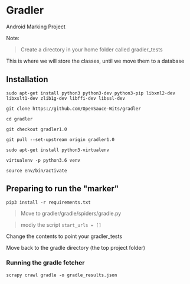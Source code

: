 # Gradler
Android Marking Project

Note:
> Create a directory in your home folder called gradler_tests

This is where we will store the classes, until we move them to a database

## Installation
`sudo apt-get install python3 python3-dev python3-pip libxml2-dev libxslt1-dev zlib1g-dev libffi-dev libssl-dev`

`git clone https://github.com/OpenSauce-Wits/gradler`

`cd gradler`

`git checkout gradler1.0`

`git pull --set-upstream origin gradler1.0`

`sudo apt-get install python3-virtualenv`

`virtualenv -p python3.6 venv`

`source env/bin/activate`



## Preparing to run the "marker"
`pip3 install -r requirements.txt`


> Move to gradler/gradle/spiders/gradle.py

> modiy the script
>`start_urls = []`

Change the contents to point your gradler_tests


Move back to the gradle directory (the top project folder)
### Running the gradle fetcher
`scrapy crawl gradle -o gradle_results.json`






